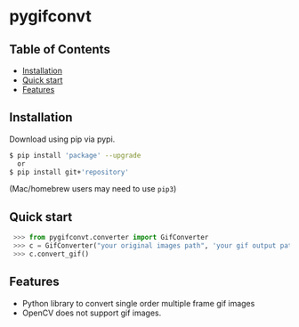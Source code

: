 # pygifconvt

## Table of Contents

- [Installation](#installation)
- [Quick start](#quick-start)
- [Features](#features)

## Installation

Download using pip via pypi.

```bash
$ pip install 'package' --upgrade
  or
$ pip install git+'repository'
```

(Mac/homebrew users may need to use `pip3`)

## Quick start

```python
 >>> from pygifconvt.converter import GifConverter
 >>> c = GifConverter("your original images path", 'your gif output path', (320,240))
 >>> c.convert_gif()
```

## Features

- Python library to convert single order multiple frame gif images
- OpenCV does not support gif images.
